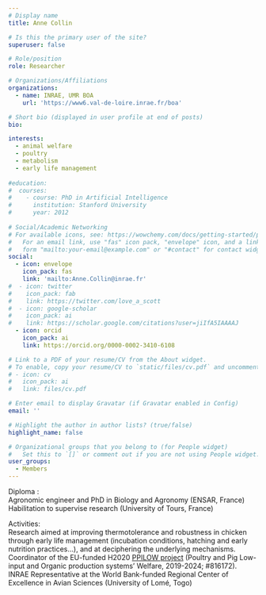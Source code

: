 ```yaml
---
# Display name
title: Anne Collin

# Is this the primary user of the site?
superuser: false

# Role/position
role: Researcher

# Organizations/Affiliations
organizations:
  - name: INRAE, UMR BOA
    url: 'https://www6.val-de-loire.inrae.fr/boa'

# Short bio (displayed in user profile at end of posts)
bio: 

interests:
  - animal welfare
  - poultry
  - metabolism
  - early life management
  
#education:
#  courses:
#    - course: PhD in Artificial Intelligence
#      institution: Stanford University
#      year: 2012
 
# Social/Academic Networking
# For available icons, see: https://wowchemy.com/docs/getting-started/page-builder/#icons
#   For an email link, use "fas" icon pack, "envelope" icon, and a link in the
#   form "mailto:your-email@example.com" or "#contact" for contact widget.
social:
  - icon: envelope
    icon_pack: fas
    link: 'mailto:Anne.Collin@inrae.fr'
#  - icon: twitter
#    icon_pack: fab
#    link: https://twitter.com/love_a_scott
#  - icon: google-scholar
#    icon_pack: ai
#    link: https://scholar.google.com/citations?user=jiIfA5IAAAAJ
  - icon: orcid
    icon_pack: ai
    link: https://orcid.org/0000-0002-3410-6108

# Link to a PDF of your resume/CV from the About widget.
# To enable, copy your resume/CV to `static/files/cv.pdf` and uncomment the lines below.
# - icon: cv
#   icon_pack: ai
#   link: files/cv.pdf

# Enter email to display Gravatar (if Gravatar enabled in Config)
email: ''

# Highlight the author in author lists? (true/false)
highlight_name: false

# Organizational groups that you belong to (for People widget)
#   Set this to `[]` or comment out if you are not using People widget.
user_groups:
  - Members
---
```

Diploma :   
Agronomic engineer​ and PhD in Biology and Agronomy (ENSAR, France)  
Habilitation to supervise research (University of Tours, France)  

Activities:  
Research aimed at improving thermotolerance and robustness in chicken through early life management (incubation conditions, hatching and early nutrition practices…), and at deciphering the underlying mechanisms.   
Coordinator of the EU-funded H2020 [PPILOW project](https://www.ppilow.eu) (Poultry and Pig Low-input and Organic production systems’ Welfare, 2019-2024; #816172).  
INRAE Representative at the World Bank-funded Regional Center of Excellence ​in Avian Sciences (University of Lomé, Togo)